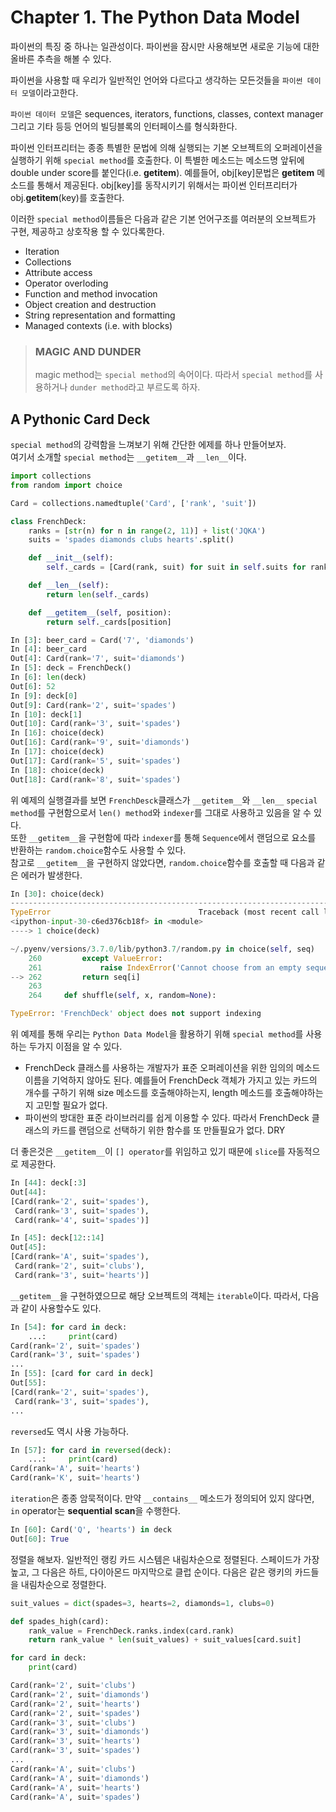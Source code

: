 # Chapter 1. The Python Data Model

파이썬의 특징 중 하나는 일관성이다. 파이썬을 잠시만 사용해보면 새로운 기능에 대한 올바른 추측을 해볼 수 있다.  

파이썬을 사용할 때 우리가 일반적인 언어와 다르다고 생각하는 모든것들을 `파이썬 데이터 모델`이라고한다.  

`파이썬 데이터 모델`은 sequences, iterators, functions, classes, context manager 그리고 기타 등등 언어의 빌딩블록의 인터페이스를 형식화한다.   

파이썬 인터프리터는 종종 특별한 문법에 의해 실행되는 기본 오브젝트의 오퍼레이션을 실행하기 위해 `special method`를 호출한다. 이 특별한 메소드는 메소드명 앞뒤에 double under score를 붙인다(i.e. __getitem__). 예를들어, obj[key]문법은 __getitem__ 메소드를 통해서 제공된다. obj[key]를 동작시키기 위해서는 파이썬 인터프리터가 obj.__getitem__(key)를 호출한다. 

이러한 `special method`이름들은 다음과 같은 기본 언어구조를 여러분의 오브젝트가 구현, 제공하고 상호작용 할 수 있다록한다.  

* Iteration
* Collections
* Attribute access
* Operator overloding
* Function and method invocation
* Object creation and destruction
* String representation and formatting
* Managed contexts (i.e. with blocks)

>### MAGIC AND DUNDER
>magic method는 `special method`의 속어이다. 따라서 `special method`를 사용하거나 `dunder method`라고 부르도록 하자.

## A Pythonic Card Deck

`special method`의 강력함을 느껴보기 위해 간단한 에제를 하나 만들어보자.  
여기서 소개할 `special method`는 `__getitem__`과 `__len__`이다. 

```python
import collections
from random import choice

Card = collections.namedtuple('Card', ['rank', 'suit'])

class FrenchDeck:
    ranks = [str(n) for n in range(2, 11)] + list('JQKA')
    suits = 'spades diamonds clubs hearts'.split()

    def __init__(self):
        self._cards = [Card(rank, suit) for suit in self.suits for rank in self.ranks]

    def __len__(self):
        return len(self._cards)

    def __getitem__(self, position):
        return self._cards[position]
```
```python
In [3]: beer_card = Card('7', 'diamonds')
In [4]: beer_card
Out[4]: Card(rank='7', suit='diamonds')
In [5]: deck = FrenchDeck()
In [6]: len(deck)
Out[6]: 52
In [9]: deck[0]
Out[9]: Card(rank='2', suit='spades')
In [10]: deck[1]
Out[10]: Card(rank='3', suit='spades')
In [16]: choice(deck)
Out[16]: Card(rank='9', suit='diamonds')
In [17]: choice(deck)
Out[17]: Card(rank='5', suit='spades')
In [18]: choice(deck)
Out[18]: Card(rank='8', suit='spades')
```

위 예제의 실행결과를 보면 `FrenchDesck`클래스가 `__getitem__`와 `__len__` `special method`를 구현함으로서 `len() method`와 `indexer`를 그대로 사용하고 있음을 알 수 있다.  
또한 `__getitem__`을 구현함에 따라 `indexer`를 통해 `Sequence`에서 랜덤으로 요소를 반환하는 `random.choice`함수도 사용할 수 있다.  
참고로 `__getitem__`을 구현하지 않았다면, `random.choice`함수를 호출할 때 다음과 같은 에러가 발생한다.   

```python
In [30]: choice(deck)
---------------------------------------------------------------------------
TypeError                                 Traceback (most recent call last)
<ipython-input-30-c6ed376cb18f> in <module>
----> 1 choice(deck)

~/.pyenv/versions/3.7.0/lib/python3.7/random.py in choice(self, seq)
    260         except ValueError:
    261             raise IndexError('Cannot choose from an empty sequence') from None
--> 262         return seq[i]
    263
    264     def shuffle(self, x, random=None):

TypeError: 'FrenchDeck' object does not support indexing
```

위 예제를 통해 우리는 `Python Data Model`을 활용하기 위해 `special method`를 사용하는 두가지 이점을 알 수 있다.

* FrenchDeck 클래스를 사용하는 개발자가 표준 오퍼레이션을 위한 임의의 메소드 이름을 기억하지 않아도 된다. 예를들어 FrenchDeck 객체가 가지고 있는 카드의 개수를 구하기 위해 size 메소드를 호출해야하는지, length 메소드를 호출해야하는지 고민할 필요가 없다. 
* 파이썬의 방대한 표준 라이브러리를 쉽게 이용할 수 있다. 따라서 FrenchDeck 클래스의 카드를 랜덤으로 선택하기 위한 함수를 또 만들필요가 없다. DRY

더 좋은것은 `__getitem__`이 `[] operator`를 위임하고 있기 때문에 `slice`를 자동적으로 제공한다.  

```python
In [44]: deck[:3]
Out[44]:
[Card(rank='2', suit='spades'),
 Card(rank='3', suit='spades'),
 Card(rank='4', suit='spades')]

In [45]: deck[12::14]
Out[45]:
[Card(rank='A', suit='spades'),
 Card(rank='2', suit='clubs'),
 Card(rank='3', suit='hearts')]
```

`__getitem__`을 구현하였으므로 해당 오브젝트의 객체는 `iterable`이다. 따라서, 다음과 같이 사용할수도 있다.  

```python
In [54]: for card in deck:
    ...:     print(card)
Card(rank='2', suit='spades')
Card(rank='3', suit='spades')
...
In [55]: [card for card in deck]
Out[55]:
[Card(rank='2', suit='spades'),
 Card(rank='3', suit='spades'),
...
```

`reversed`도 역시 사용 가능하다. 

```python
In [57]: for card in reversed(deck):
    ...:     print(card)
Card(rank='A', suit='hearts')
Card(rank='K', suit='hearts')
```

`iteration`은 종종 암묵적이다. 만약 `__contains__` 메소드가 정의되어 있지 않다면, `in` operator는 **sequential scan**을 수행한다.  

```python
In [60]: Card('Q', 'hearts') in deck
Out[60]: True
```

정렬을 해보자. 일반적인 랭킹 카드 시스템은 내림차순으로 정렬된다. 스페이드가 가장 높고, 그 다음은 하트, 다이아몬드 마지막으로 클럽 순이다. 
다음은 같은 랭키의 카드들을 내림차순으로 정렬한다.  

```python
suit_values = dict(spades=3, hearts=2, diamonds=1, clubs=0)

def spades_high(card):
    rank_value = FrenchDeck.ranks.index(card.rank)
    return rank_value * len(suit_values) + suit_values[card.suit]

for card in deck:
    print(card)

Card(rank='2', suit='clubs')
Card(rank='2', suit='diamonds')
Card(rank='2', suit='hearts')
Card(rank='2', suit='spades')
Card(rank='3', suit='clubs')
Card(rank='3', suit='diamonds')
Card(rank='3', suit='hearts')
Card(rank='3', suit='spades')
...
Card(rank='A', suit='clubs')
Card(rank='A', suit='diamonds')
Card(rank='A', suit='hearts')
Card(rank='A', suit='spades')
```


